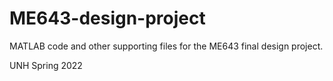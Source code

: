 # ME643-design-project
MATLAB code and other supporting files for the ME643 final design project.

UNH Spring 2022
